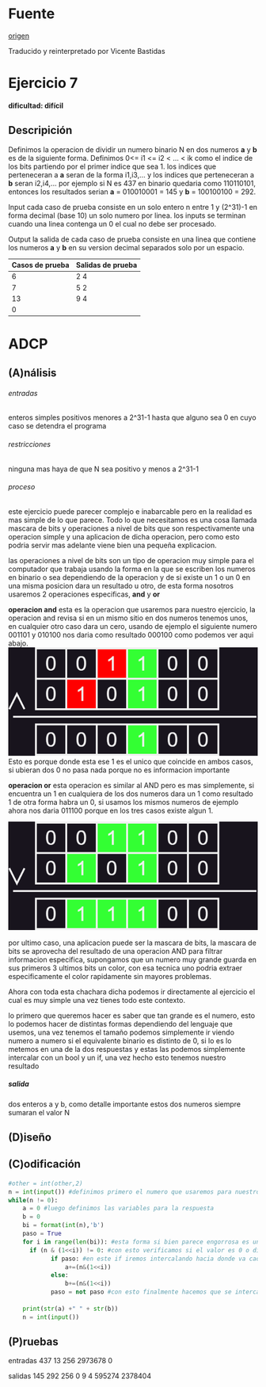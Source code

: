 # Fuente 
[origen](https://vjudge.net/problem/UVA-11933)

Traducido y reinterpretado por Vicente Bastidas  
# Ejercicio 7

#### dificultad: difícil 

## Descripición 

Definimos la operacion de dividir un numero binario N en dos numeros **a** y **b** es de la siguiente forma. Definimos 0<= i1 <= i2 < ... < ik como el indice de los bits partiendo por el primer indice que sea 1. los indices que perteneceran a **a** seran de la forma i1,i3,... y los indices que perteneceran a **b** seran i2,i4,...
por ejemplo si N es 437 en binario quedaria como 110110101, entonces los resultados serian **a** = 010010001 = 145 y **b** = 100100100 = 292.

Input
cada caso de prueba consiste en un solo entero n entre 1 y (2^31)-1 
en forma decimal (base 10) un solo numero por linea. 
los inputs se terminan cuando una linea contenga un 0 el cual no debe ser procesado.

Output
la salida de cada caso de prueba consiste en una linea que contiene los numeros **a** y **b** en su version decimal separados solo por un espacio.

|Casos de prueba|Salidas de prueba|
|---------------|-----------------|
|       6       |    2         4  |
|       7       |    5         2  |
|       13      |    9         4  |
|       0       |                 |  


# ADCP

## (A)nálisis

###### entradas

enteros simples positivos menores a 2^31-1 hasta que alguno sea 0 en cuyo caso se detendra el programa
###### restricciones 

ninguna mas haya de que N sea positivo y menos a 2^31-1

###### proceso

este ejercicio puede parecer complejo e inabarcable pero en la realidad es mas simple de lo que parece. Todo lo que necesitamos es una cosa llamada mascara de bits y operaciones a nivel de bits que son respectivamente una operacion simple y una aplicacion de dicha operacion, pero como esto podria servir mas adelante viene bien una pequeña explicacion.

las operaciones a nivel de bits son un tipo de operacion muy simple para el computador que trabaja usando la forma en la que se escriben los numeros en binario o sea dependiendo de la operacion y de si existe un 1 o un 0  en una misma posicion dara un resultado u otro, de esta forma nosotros usaremos 2 operaciones especificas, **and** y **or**

**operacion and**
esta es la operacion que usaremos para nuestro ejercicio, la operacion and revisa si en un mismo sitio en dos numeros tenemos unos, en cualquier otro caso dara un cero, usando de ejemplo el siguiente numero 001101 y 010100 nos daria como resultado 000100 como podemos ver aqui abajo.
![](AND.png)
Esto es porque donde esta ese 1 es el unico que coincide en ambos casos, si ubieran dos 0 no pasa nada porque no es informacion importante  

**operacion or**
esta operacion es similar al AND pero es mas simplemente, si encuentra un 1 en cualquiera de los dos numeros dara un 1 como resultado 1 de otra forma habra un 0, si usamos los mismos numeros de ejemplo ahora nos daria 011100 porque en los tres casos existe algun 1.

![](OR.png)

por ultimo caso, una aplicacion puede ser la mascara de bits, la mascara de bits se aprovecha del resultado de una operacion AND para filtrar informacion especifica, supongamos que un numero muy grande guarda en sus primeros 3 ultimos bits un color, con esa tecnica uno podria extraer especificamente el color rapidamente sin mayores problemas. 

Ahora con toda esta chachara dicha podemos ir directamente al ejercicio el cual es muy simple una vez tienes todo este contexto. 

lo primero que queremos hacer es saber que tan grande es el numero, esto lo podemos hacer de distintas formas dependiendo del lenguaje que usemos, una vez tenemos el tamaño podemos simplemente ir viendo numero a numero si el equivalente binario es distinto de 0, si lo es lo metemos en una de la dos respuestas y estas las podemos simplemente intercalar con un bool y un if, una vez hecho esto tenemos nuestro resultado

##### salida 

dos enteros a y b, como detalle importante estos dos numeros siempre sumaran el valor N 

## (D)iseño

## (C)odificación
```py
#other = int(other,2)
n = int(input()) #definimos primero el numero que usaremos para nuestro ejercicio
while(n != 0):
    a = 0 #luego definimos las variables para la respuesta 
    b = 0
    bi = format(int(n),'b')
    paso = True
    for i in range(len(bi)): #esta forma si bien parece engorrosa es una forma simple de separar valores binarios
      if (n & (1<<i)) != 0: #con esto verificamos si el valor es 0 o distinto de 0 
            if paso: #en este if iremos intercalando hacia donde va cada 1 y su valor en decimal se ira sumando a la respuesta
                a+=(n&(1<<i))
            else:
                b+=(n&(1<<i))
            paso = not paso #con esto finalmente hacemos que se intercalen a y b

    print(str(a) +" " + str(b))
    n = int(input())
```
## (P)ruebas 
entradas
437
13
256
2973678
0

salidas
145 292
256 0
9 4
595274 2378404
